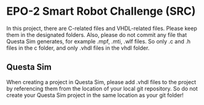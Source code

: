 # EPO-2 Smart Robot Challenge (SRC)

In this project, there are C-related files and VHDL-related files.
Please keep them in the designated folders.
Also, please do not commit any file that Questa Sim generates, for example .mpf, .mti, .wlf files.
So only .c and .h files in the c folder,
and only .vhdl files in the vhdl folder.

## Questa Sim

When creating a project in Questa Sim, please add .vhdl files to the project by referencing them from the location
of your local git repository. So do not create your Questa Sim project in the same location as your git folder!

